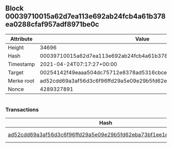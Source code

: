 ## Block 00039710015a62d7ea113e692ab24fcb4a61b378ea0288cfaf957adf8971be0c

Attribute | Value
--- | ---
Height | 34696
Hash | 00039710015a62d7ea113e692ab24fcb4a61b378ea0288cfaf957adf8971be0c
Timestamp | 2021-04-24T07:17:27+00:00
Target | 00254142f49eaaa504dc75712e8378ad5316cbcead634704b3734b6271167cc4
Merke root | ad52cdd69a3af56d3c6f96ffd29a5e09e29b5fd62eba73bf1ee1e27d9958aed8
Nonce | 4289327891

```

```

### Transactions

Hash | Amount
--- | ---
[ad52cdd69a3af56d3c6f96ffd29a5e09e29b5fd62eba73bf1ee1e27d9958aed8](ad52cdd69a3af56d3c6f96ffd29a5e09e29b5fd62eba73bf1ee1e27d9958aed8.md) | 10.00000000 SKEPTI 
